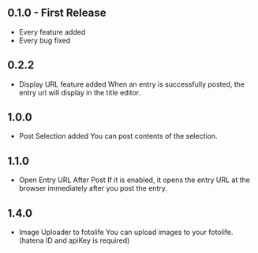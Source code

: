 ## 0.1.0 - First Release
* Every feature added
* Every bug fixed

## 0.2.2
* Display URL feature added
When an entry is successfully posted, the entry url will display in the title editor.

## 1.0.0
* Post Selection added
You can post contents of the selection.

## 1.1.0
* Open Entry URL After Post
If it is enabled, it opens the entry URL at the browser immediately after you post the entry.

## 1.4.0
* Image Uploader to fotolife
You can upload images to your fotolife.
(hatena ID and apiKey is required)
